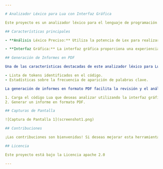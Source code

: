```yaml
---

# Analizador Léxico para Lua con Interfaz Gráfica

Este proyecto es un analizador léxico para el lenguaje de programación Lua implementado utilizando la herramienta Lex. Además, incluye una interfaz gráfica que permite a los usuarios analizar.

## Características principales

- **Análisis Léxico Preciso:** Utiliza la potencia de Lex para realizar un análisis léxico preciso y eficiente de los programas Lua, identificando tokens y palabras clave de manera adecuada.

- **Interfaz Gráfica:** La interfaz gráfica proporciona una experiencia de usuario amigable, permitiendo cargar y analizar fácilmente el código Lua.

## Generación de Informes en PDF

Una de las características destacadas de este analizador léxico para Lua es su capacidad para generar informes en formato PDF que contienen información relevante sobre el código Lua analizado. Estos informes incluyen:

- Lista de tokens identificados en el código.
- Estadísticas sobre la frecuencia de aparición de palabras clave.

La generación de informes en formato PDF facilita la revisión y el análisis detallado del código Lua, lo que puede ser útil para los desarrolladores y diseñadores. Para generar un informe en PDF, simplemente sigue estos pasos:

1. Carga el código Lua que deseas analizar utilizando la interfaz gráfica.
2. Generar un informe en formato PDF.

## Capturas de Pantalla

![Captura de Pantalla 1](screenshot1.png)

## Contribuciones

¡Las contribuciones son bienvenidas! Si deseas mejorar esta herramienta o agregar nuevas características, no dudes en hacer una solicitud de extracción.

## Licencia

Este proyecto está bajo la Licencia apache 2.0 

---
```

